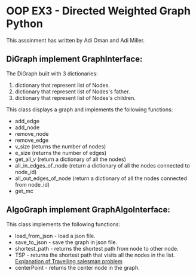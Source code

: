 
# OOP EX3 - Directed Weighted Graph Python
This asssinment has written by Adi Oman and Adi Miller.

## DiGraph implement GraphInterface:

The DiGraph built with 3 dictionaries:
1. dictionary that represent list of Nodes.
2. dictionary that represent list of Nodes's father.
3. dictionary that represent list of Nodes's children.

This class displays a graph and implements the following functions:
* add_edge
* add_node
* remove_node
* remove_edge
* v_size (returns the number of nodes)
* e_size (returns the number of edges)
* get_all_v (return a dictionary of all the nodes)
* all_in_edges_of_node (return a dictionary of all the nodes connected to node_id)
* all_out_edges_of_node (return a dictionary of all the nodes connected from node_id)
* get_mc 

## AlgoGraph implement GraphAlgoInterface:

This class implements the following functions:
* load_from_json - load a json file.
* save_to_json - save the graph in json file.
* shortest_path - returns the shortest path from node to other node.
* TSP - returns the shortest path that visits all the nodes in the list. 
[Explanation of Travelling salesman problem](https://en.wikipedia.org/wiki/Travelling_salesman_proble)
* centerPoint - returns the center node in the graph.
